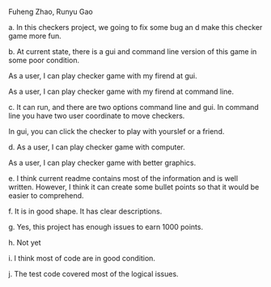 Fuheng Zhao, Runyu Gao

a. In this checkers project, we going to fix some bug an d make this checker game more fun.

b. At current state, there is a gui and command line version of this game in some poor condition. 

  As a user, I can play checker game with my firend at gui.

  As a user, I can play checker game with my firend at command line.

c. It can run, and there are two options command line and gui. In command line you have two user coordinate to move checkers.

  In gui, you can click the checker to play with yourslef or a friend.

d. As a user, I can play checker game with computer.

  As a user, I can play checker game with better graphics.
  
e. I think current readme contains most of the information and is well written. However, I think it can create some bullet points so that it would be easier to comprehend.

f. It is in good shape. It has clear descriptions.

g. Yes, this project has enough issues to earn 1000 points.

h. Not yet

i. I think most of code are in good condition.

j. The test code covered most of the logical issues.

